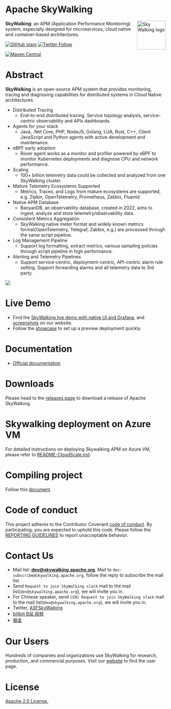 Apache SkyWalking
==========

<img src="http://skywalking.apache.org/assets/logo.svg" alt="Sky Walking logo" height="90px" align="right" />

**SkyWalking**: an APM (Application Performance Monitoring) system, especially designed for
microservices, cloud native and container-based architectures.

[![GitHub stars](https://img.shields.io/github/stars/apache/skywalking.svg?style=for-the-badge&label=Stars&logo=github)](https://github.com/apache/skywalking)
[![Twitter Follow](https://img.shields.io/twitter/follow/asfskywalking.svg?style=for-the-badge&label=Follow&logo=twitter)](https://twitter.com/AsfSkyWalking)

[![Maven Central](https://img.shields.io/maven-central/v/org.apache.skywalking/apache-skywalking-apm.svg)](http://skywalking.apache.org/downloads/)

# Abstract
**SkyWalking** is an open-source APM system that provides monitoring, tracing and diagnosing capabilities for distributed systems in Cloud Native architectures.


* Distributed Tracing
  * End-to-end distributed tracing. Service topology analysis, service-centric observability and APIs dashboards.
* Agents for your stack
  * Java, .Net Core, PHP, NodeJS, Golang, LUA, Rust, C++, Client JavaScript and Python agents with active development and maintenance.
* eBPF early adoption
  * Rover agent works as a monitor and profiler powered by eBPF to monitor Kubernetes deployments and diagnose CPU and network performance.
* Scaling
  * 100+ billion telemetry data could be collected and analyzed from one SkyWalking cluster.
* Mature Telemetry Ecosystems Supported
  * Metrics, Traces, and Logs from mature ecosystems are supported, e.g. Zipkin, OpenTelemetry, Prometheus, Zabbix, Fluentd
* Native APM Database
  * BanyanDB, an observability database, created in 2022, aims to ingest, analyze and store telemetry/observability data.
* Consistent Metrics Aggregation
  * SkyWalking native meter format and widely known metrics format(OpenTelemetry, Telegraf, Zabbix, e.g.) are processed through the same script pipeline.
* Log Management Pipeline
  * Support log formatting, extract metrics, various sampling policies through script pipeline in high performance.
* Alerting and Telemetry Pipelines
  * Support service-centric, deployment-centric, API-centric alarm rule setting. Support forwarding alarms and all telemetry data to 3rd party.

<img src="https://skywalking.apache.org/images/home/architecture.svg?t=20220516"/>

# Live Demo
- Find the [SkyWalking live demo with native UI and Grafana](https://skywalking.apache.org/#demo), and [screenshots](https://skywalking.apache.org/#arch) on our website.
- Follow the [showcase](https://skywalking.apache.org/docs/skywalking-showcase/next/readme/) to set up a preview deployment quickly.

# Documentation
- [Official documentation](https://skywalking.apache.org/docs/#SkyWalking)

# Downloads
Please head to the [releases page](https://skywalking.apache.org/downloads/) to download a release of Apache SkyWalking.

# Skywalking deployment on Azure VM
For detailed instructions on deploying Skywalking APM on Azure VM, please refer to [README-CloudScale.md](./README-CloudScale.md).


# Compiling project
Follow this [document](docs/en/guides/How-to-build.md).

# Code of conduct
This project adheres to the Contributor Covenant [code of conduct](https://www.apache.org/foundation/policies/conduct). By participating, you are expected to uphold this code.
Please follow the [REPORTING GUIDELINES](https://www.apache.org/foundation/policies/conduct#reporting-guidelines) to report unacceptable behavior.

# Contact Us
* Mail list: **dev@skywalking.apache.org**. Mail to `dev-subscribe@skywalking.apache.org`, follow the reply to subscribe the mail list.
* Send `Request to join SkyWalking slack` mail to the mail list(`dev@skywalking.apache.org`), we will invite you in.
* For Chinese speaker, send `[CN] Request to join SkyWalking slack` mail to the mail list(`dev@skywalking.apache.org`), we will invite you in.
* Twitter, [ASFSkyWalking](https://twitter.com/AsfSkyWalking)
* [bilibili B站 视频](https://space.bilibili.com/390683219)
* [掘金](https://juejin.cn/user/13673577331607/posts)
  
# Our Users
Hundreds of companies and organizations use SkyWalking for research, production, and commercial purposes.
Visit our [website](http://skywalking.apache.org/users/) to find the user page.

# License
[Apache 2.0 License.](LICENSE)
